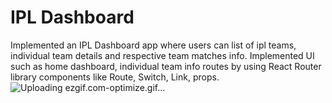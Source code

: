 # IPL Dashboard
Implemented an IPL Dashboard app where users can list of ipl teams, individual team details and respective team matches info. Implemented UI such as home dashboard, individual team info routes by using React Router library components like Route, Switch, Link, props.
![Uploading ezgif.com-optimize.gif…]()
